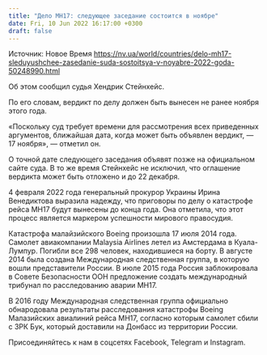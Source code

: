 ```yaml
---
title: "Дело MH17: следующее заседание состоится в ноябре"
date: Fri, 10 Jun 2022 16:17:00 +0300
draft: false
---
```

Источник: Новое Время https://nv.ua/world/countries/delo-mh17-sleduyushchee-zasedanie-suda-sostoitsya-v-noyabre-2022-goda-50248990.html


 Об этом сообщил судья Хендрик Стейнхейс.

По его словам, вердикт по делу должен быть вынесен не ранее ноября этого года.

«Поскольку суд требует времени для рассмотрения всех приведенных аргументов, ближайшая дата, когда может быть объявлен вердикт, — 17 ноября», — отметил он.

О точной дате следующего заседания объявят позже на официальном сайте суда. В то же время Стейнхейс не исключил, что оглашение вердикта может быть отложено и до 22 декабря.

4 февраля 2022 года генеральный прокурор Украины Ирина Венедиктова выразила надежду, что приговоры по делу о катастрофе рейса MH17 будут вынесены до конца года. Она отметила, что этот процесс является маркером успешности мирового правосудия.

Катастрофа малайзийского Boeing произошла 17 июля 2014 года. Самолет авиакомпании Malaysia Airlines летел из Амстердама в Куала-Лумпур. Погибли все 298 человек, находившиеся на борту. В августе 2014 была создана Международная следственная группа, в которую вошли представители России. В июле 2015 года Россия заблокировала в Совете Безопасности ООН предложение создать международный трибунал по расследованию аварии MH17.

В 2016 году Международная следственная группа официально обнародовала результаты расследования катастрофы Boeing Малазийских авиалиний рейса МН17, согласно которым самолет сбили с ЗРК Бук, который доставили на Донбасс из территории России.

Присоединяйтесь к нам в соцсетях Facebook, Telegram и Instagram.
